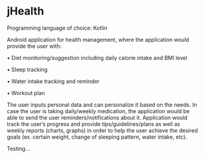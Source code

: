 # jHealth

Programming language of choice: Kotlin

Android application for health management, where the application would provide the user with:

  •	Diet monitoring/suggestion including daily calorie intake and BMI level

  •	Sleep tracking

  •	Water intake tracking and reminder 

  •	Workout plan 

The user inputs personal data and can personalize it based on the needs. In case the user is taking daily/weekly medication, the application would be able to send the user reminders/notifications about it. Application would track the user’s progress and provide tips/guidelines/plans as well as weekly reports (charts, graphs) in order to help the user achieve the desired goals (ex. certain weight, change of sleeping pattern, water intake, etc).

Testing...
